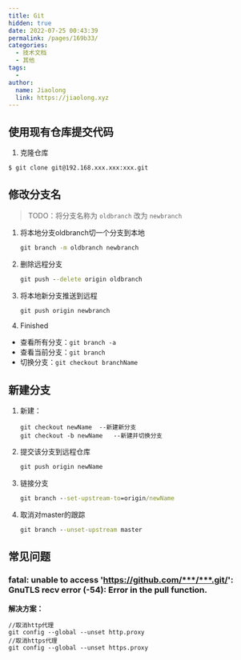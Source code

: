 ```yaml
---
title: Git
hidden: true
date: 2022-07-25 00:43:39
permalink: /pages/169b33/
categories: 
  - 技术文档
  - 其他
tags: 
  - 
author: 
  name: Jiaolong
  link: https://jiaolong.xyz
---
```




## 使用现有仓库提交代码

1. 克隆仓库

```cmd
$ git clone git@192.168.xxx.xxx:xxx.git
```



## 修改分支名

> TODO：将分支名称为 `oldbranch` 改为 `newbranch` 

1. 将本地分支oldbranch切一个分支到本地

   ```cmd
   git branch -m oldbranch newbranch
   ```
   
2. 删除远程分支

   ```cmd
   git push --delete origin oldbranch
   ```

3. 将本地新分支推送到远程

   ```cmd
   git push origin newbranch
   ```

4. Finished

- 查看所有分支：`git branch -a`
- 查看当前分支：`git branch`
- 切换分支：`git checkout branchName`



## 新建分支

1. 新建：

   ~~~git
   git checkout newName	 --新建新分支
   git checkout -b newName	 --新建并切换分支
   ~~~

2. 提交该分支到远程仓库

   ~~~cmd
   git push origin newName
   ~~~

3. 链接分支

   ~~~cmd
   git branch --set-upstream-to=origin/newName
   ~~~

4. 取消对master的跟踪

   ~~~cmd
   git branch --unset-upstream master
   ~~~


## 常见问题

### fatal: unable to access 'https://github.com/***/***.git/': GnuTLS recv error (-54): Error in the pull function.

**解决方案：**

```git
//取消http代理
git config --global --unset http.proxy
//取消https代理 
git config --global --unset https.proxy
```